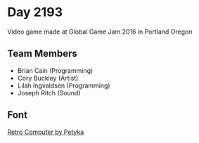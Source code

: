 # Day 2193

Video game made at Global Game Jam 2016 in Portland Oregon

## Team Members

- Brian Cain (Programming)
- Cory Buckley (Artist)
- Lilah Ingvaldsen (Programming)
- Joseph Ritch (Sound)

## Font

[Retro Computer by Petyka](http://www.dafont.com/retro-computer.font)
